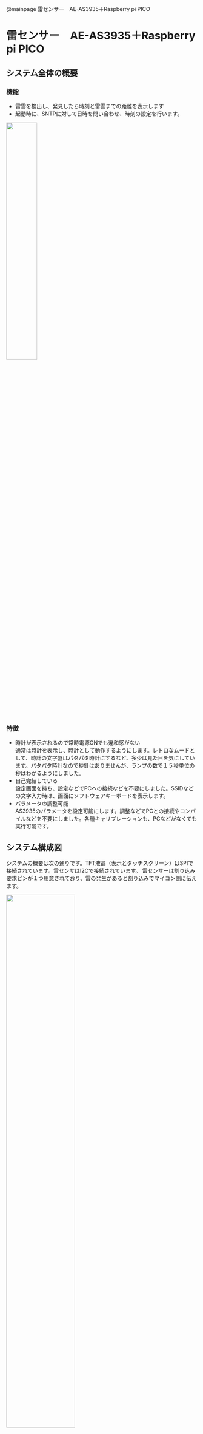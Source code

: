 @mainpage 雷センサー　AE-AS3935＋Raspberry pi PICO

# 雷センサー　AE-AS3935＋Raspberry pi PICO
## システム全体の概要

### 機能
- 雷雲を検出し、発見したら時刻と雷雲までの距離を表示します
- 起動時に、SNTPに対して日時を問い合わせ、時刻の設定を行います。


<img width=40% src="https://qiita-image-store.s3.ap-northeast-1.amazonaws.com/0/2096509/399d4dba-28ba-48a6-8d24-44e05f9e788f.png">


### 特徴
- 時計が表示されるので常時電源ONでも違和感がない<br>通常は時計を表示し、時計として動作するようにします。レトロなムードとして、時計の文字盤はパタパタ時計にするなど、多少は見た目を気にしています。パタパタ時計なので秒針はありませんが、ランプの数で１５秒単位の秒はわかるようにしました。
- 自己完結している<br>設定画面を持ち、設定などでPCへの接続などを不要にしました。SSIDなどの文字入力時は、画面にソフトウェアキーボードを表示します。
- パラメータの調整可能<br/>AS3935のパラメータを設定可能にします。調整などでPCとの接続やコンパイルなどを不要にしました。各種キャリブレーションも、PCなどがなくても実行可能です。

## システム構成図
システムの概要は次の通りです。TFT液晶（表示とタッチスクリーン）はSPIで接続されています。雷センサはI2Cで接続されています。
雷センサーは割り込み要求ピンが１つ用意されており、雷の発生があると割り込みでマイコン側に伝えます。

<img width=60% src="https://qiita-image-store.s3.ap-northeast-1.amazonaws.com/0/2096509/4f186b67-6f3e-4c35-bdfe-ffa1e0b886f7.png">


## ハードウェア

### AS-AE3935について

AS-AE3935は、AMS社のAS3935雷センサーICを搭載したモジュールで、雷の発生を検知し、雷雲までの距離や雷のエネルギーを推定できるデバイスです。秋月電子で販売されており、I2Cを使用して外部に情報を送信します。

主な特徴：
- 検出範囲：最大約40km先の雷を検知
- インターフェース：I²C（秋月電子のモジュールではSPIは未実装）
- 出力：雷検出時にIRQ信号を出力
- 電源電圧：2.4V〜5.5V
- 消費電流：待機時 約70μA、検出時 約350μA
- ノイズ除去機能：人工ノイズと自然雷を区別
- 距離推定：14段階で雷雲までの距離を出力

### 周辺回路について

今回のハードウェアは、Raspberry pi PICO Wをコントローラにして、[AE-AS3935](https://akizukidenshi.com/catalog/g/g108685/)と、ILI9341搭載の2.8インチSPITFT液晶、[MSP2807](https://akizukidenshi.com/catalog/g/g116265/)を使用した、雷センサーのプログラムです。

### 回路図とガーバーデータ

基本的には、各モジュール部品をRaspberry PI Picoにそのままポン付けしただけです。回路図ではI2Cに複数のデバイスを接続するためのピンソケットなどがありますが、実装する必要はありません。

- 電源はUSBもしくはVSYSに接続された、POWER_J1から供給します。USBは５Vを供給しますが、VSYSでは（仕様上）3.3Vでも動作可能です。
- SDカードは今回使用していませんが、結線はされています。詳細なドキュメントが無いのですが5Vを供給するとSDカードが動作しない、という情報があります。SDカードを使用する場合、POWER_J1から3.3Vを供給してください。
- ４つのスイッチは、現在使用していません。
- I2C_J1、I2C_J2、I2C_J3は、使用していません。


<img width=80% src="https://qiita-image-store.s3.ap-northeast-1.amazonaws.com/0/2096509/7d333592-0fa3-4069-920b-c1761f75a544.png">



Kicadの回路図、ボードデータとガーバーデータは[githubのプロジェクトページ](https://github.com/HisayukiNomura/AS3935APP/tree/main/KiCad)からダウンロードできます。

今回はブレッドボードの次、テスト用の片面基板などは作成せず、最初から両面基板で作りJLCPCBに発注しました。ボードは、10cmx10cmで作ってあります。ガーバーデータを使用してそのままPCBを発注することもでき、価格は５枚で$10未満だと思います。　[githubのプロジェクトページ](https://github.com/HisayukiNomura/AS3935APP/tree/main/KiCad)には、Gerber.zip という名前で発注に使用したガーバーデータをアップロードしてあります。



### 使用部品

使用している部品は次の通りです。型番、価格などは秋月電子のものです。（この中には、開発に使用するPCや、デバッグプローブなどは含まれていません。

|場所|名前|型番|個数|単価|備考|
|---|---|---|---|---|---|
|A1|Raspberry pi PICOW|SC0918|1|￥1,200|PICO 2W も可だが、再コンパイル必要|
|U1|ILI9341搭載2.8インチSPI制御タッチパネル付TFT液晶 MSP2807|AA317|1|￥1,450||
|U2|雷センサー|AE-AS3935|1|￥2,280||
|A1|ピンヘッダ 1x20|PH-1x20SG|2|￥20|Raspberry Pi Picoに使用|
|U1|ピンヘッダ 1x40(※3)|PH-1x40SG|1|￥35|14ピンと４ピンに割ってTFT液晶に取り付け|
|I2C_J1～J3|ピンソケット1x5(※２)|FH-1x5SG/RH|3|￥25||
|POWER_J1|ピンソケット1x2|FH-1x2SG/RH|1|￥15||
|PROBE_J1|ピンソケット1x3|FH-1x3SG/RH|1|￥15||
|U1|ピンソケット1x14、1x4(※3)|FH-1x14SG、FH-1x4SG/RH|各1|￥50、￥20||
|R1,2,3,4|カーボン抵抗 3.3KΩ（※１）|CF25J3K3B|1|￥140|１００個140円|
|C1～6|積層セラミックコンデンサ 0.1μF|RDER72A104K1K1H03B|1|￥120|１０個120円|
|SW1～4、RESET1|タクトスイッチ（※１）|DTS-63-N-V-BLK(TS-0606-F-N-BLK|5|￥15|代替品(DTS-63-F-N-V-RED(TS-0606-F-N-Rなど)でも可|
|U1|ZIFソケット 40ピン|ULO-ZS431-40P1G|1|￥250|なくても可|

(※１) ４つのタクトスイッチは使用していない。接続しない場合は不要
(※２) I2C_J1,I2C_J2,I2C_J3は、拡張用なので使用しない場合は不要
(※３) 液晶の下に部品が配置されるので、高さ調整のため必須

PCBを発注すると、その代金もあわせて￥7,000円くらいあれば、おつりが来ます。

スペックから察するに、おそらく、[雷探くん](https://www.amazon.co.jp/%E6%97%A5%E8%BE%B0%E9%9B%BB%E6%A9%9F%E8%A3%BD%E4%BD%9C%E6%89%80-%E9%9B%B7%E6%8E%A2%E3%81%8F%E3%82%93-NTD-P01/dp/B07Y4YNK15) が、同じシステムで動いていると思われます。こちらは￥15,306します。雷をLEDとビープ音で知らせるようです。

・・・しまった、ブザーくらいつけられるようにしておけばよかった・・・


## ソフトウェアの導入

Raspberry PI に、[githubのbuildフォルダ](https://github.com/HisayukiNomura/AS3935APP/tree/main/build)にある、AS3935APP.uf2を書き込んでください。

デバッグプローブを使用しても、USBから書き込んでも構いません。

書き込みが終わったらソフトウェアが起動しますが、初期状態では正しく動作しません。起動が完了したら、タイトルバー部分をタップし、設定画面に入り、次の設定を変更してください。

- I2Cアドレス　デフォルトは３です。秋月電子のモジュールは、I２Cアドレスが０のものと、３のものがあります。使用しているモジュールにあわせて変更します。
- ネットワーク設定　WIFIを有効にし、SSIDとパスワードを環境にあわせて変更してください。

変更方法の詳細は、ソフトウェア詳細を参照してください。


# ソフトウェア詳細


## 使用しているライブラリ

**グラフィック液晶ライブラリ**
[Rapberry PI Pico 用　ILI9341 TFT液晶 日本語ライブラリ](https://qiita.com/BUBUBB/items/7c6777c04dedf01d7c3b)

## 使用方法

プログラムが起動すると、初期化画面⇒監視画面へと進みます。監視画面から操作を行うと設定画面に移行します。

### 初期化画面


起動すると、最初に初期化画面が表示され、初期化の状況が表示されます。初期化が終わると自動的に次に進みます。

初期化される項目は次の通りです。初期化中の状態を確認し、×がある場合には問題を確認してください。

1. AS3935
2. WIFI初期化
3. WIFI接続
4. タイムゾーン取得
5. AS3935 のキャリブレーション

初期化中に、スクリーンをタッチし続けると、設定を初期化できます。設定がわからなくなってしまった時などに使用します。

### 監視画面

監視画面では時計が表示されます。雷を検知すると、画面に時刻、発生源と雷雲までの概算距離が表示されます。
画面最上部の、Wifiアイコンをタップすると、設定画面に移動します。

<img width=80% src="https://qiita-image-store.s3.ap-northeast-1.amazonaws.com/0/2096509/040e4a44-a444-40cc-9fa9-7d1f8fbbc86a.png">


#### 表示される内容

**時刻**

時刻が１２時間表記/２４時間表記で表示されます。右側には、秒を示す赤いランプが表示され、動作中であることを示して点滅します。１５秒ごとに1/4ずつ点灯するので、大まかな秒数がわかります。１２時間表示にしたときは、その上にAM/PMを示すランプが点灯します。
<br/>

**最新の検出情報**

検出した日時、発生源、距離、強さが表示されます。
発生源は次のいずれかになります。
- なし　…　信号が存在しません。予期しない誤検出です
- 雷　…　雷雲を検出しました。雷雲までの距離が表示されます
- 距離超 …　雷雲を検出しましたが距離が遠すぎます
- 距離０ …　雷雲を検出しましたが距離がゼロです
- 誤信号 …　蛍光灯やモーターなどにより誤検出が発生しました。距離はーーーとなり表示されません
- 雑音多 …　ノイズが多すぎて発生源を特定できません。NOISEFLR ノイズ下限水準を調整してください

距離は実際に落雷があった場所までの距離示すものではありません。統計的に、雷雲の先端と現在位置の距離を算出したもの、だそうです。算出方法についてはドキュメントに記述がありません。

強さは、AS3935モジュールが内部で計算に使用した値で、単位を持たない数字です。
<br>

**検出履歴**

最新の検出結果が８件まで表示されます。表示される内容は時刻、距離、強さです。


### 設定画面

設定画面では、アプリケーションの各種設定を行うことができます。メニューは階層に別れています。

メインメニュー
　　　├──　システム設定
　　　├──　AS3935設定
　　　├──　ネットワーク設定
　　　└──　タッチパネルの調整
   　　　　　　├──　タッチの調整
   　　　　　　└──　タッチのテスト
#### メインメニュー

<img width=40% src="https://qiita-image-store.s3.ap-northeast-1.amazonaws.com/0/2096509/f57a2b36-7983-4cc3-881c-ad6f3cd15b01.png">

- システム設定　…　時刻表示や現在日時の設定を行います
- AS3935設定 …　AS3935の各種パラメータを変更します。変更した後は再起動が必要になります。
- ネットワーク設定 …　WIFIの設定を行います。
- タッチパネルの調整 …　タッチパネルのキャリブレーションを行います。タッチ位置がずれていると感じたときに調整を行ってください。


#### システム設定
<img width=40% src="https://qiita-image-store.s3.ap-northeast-1.amazonaws.com/0/2096509/6b1aabd6-7b43-413a-aeb0-049cb4e42355.png">

- 時刻表示　…　12H/24Hの切り替え。タップすると12時間表示と24時間表示が切り替わります。
- 日時　…　YYYYMMDDHHmmSS の形式で、現在時刻を指定します。たとえば2025/7/1 20:05:00 の場合、20250701200500　と入力します。
- デバッグ … ターミナル(TERM)となし(----)、を切り替えます。ターミナルを指定すると、実行状況がシリアル出力されます。シリアルポートはUART0で、GPIO0がTX、GPIO2がRX、ボーレートは115200です。

#### AS3935設定
ここでは、雷センサーに関する設定を行います。i2Cアドレスと読み込み方法の他は、主に雷センサーの感度調整や、ノイズの除去に関する設定です。


<img width=40% src="https://qiita-image-store.s3.ap-northeast-1.amazonaws.com/0/2096509/03eeb93d-9333-43c8-83b9-2e23e5471c86.png">

- I2C addr …　I2Cアドレスを指定します。１～３が指定できます。デフォルトは３です。秋月電子のAE-AS3935は初期ロットは０、後期ロットは３です。
- ReadMode …　Single/Blockが指定できます。デフォルトはSingleです。SingleはI2Cリードを必要な場所ごとに分けて発行します。Blockは、すべてのレジスタを一回の読み込みで読み込みます。どちらを指定しても結果は同じです。Singleリードで正しく読み込めない場合、ブロックリードを指定します。ブロックリードをサポートしていないデバイスの場合Singleを指定します。
- GAINBOOST …　AFE（アナログフロントエンド）のゲインブースト値を０～３１で指定します。デフォルトは１８（屋内）です
- NOISEFLR …　ノイズ下限水準（ノイズフロアレベル）を０～７で指定します。デフォルト値は２です
- WATCHDOG … ウオッチドッグ閾値を０～１０で指定します。デフォルトは２です
- MINLIGHT　…　雷の最小検出数を、１、５、９、１６で指定します。デフォルトは１です
- SPIKEREJ　…　スパイク除去設定を、０～１１で指定します。デフォルトは２です

設定するパラメータの詳細は、[AS3935のパラメータについて](AS3935のパラメータについて)を参照してください。


#### ネットワーク設定
ここでは、WIFIに関する設定を行います。<br>
<img width=40% src="https://qiita-image-store.s3.ap-northeast-1.amazonaws.com/0/2096509/44394bf2-6a63-4f09-90a6-0f074be494f1.png">

- WIFI …　有効/無効を切り替えます。デフォルトは有効です。無効にするとネットワーク機能が動作しなくなります。WIFIで接続エラーが出た場合、自動的にこの設定は「無効」に設定されます。
- SSID …　2.5GHzのSSIDを指定します。最大18文字です。
- PASSWORD　…　指定されたSSIDのパスワードです。


#### タッチパネルの調整
タッチパネルのタッチ位置と、実際にポイントされる位置がずれている場合、このメニューから調整します。

<img width=40% src="https://qiita-image-store.s3.ap-northeast-1.amazonaws.com/0/2096509/1cab0874-47c6-4ca5-b1b7-82cd664d75d9.png">


- タッチスクリーンの調整 …　タッチスクリーンの調整モードに入ります。調整モードに入ると終了するまで抜けることはできません。画面の左上、右上、右下、左下をそれぞれ１０回ずつタップします。タップした位置に丸が表示されます。調整モード中は以前の「ズレた状態」で動作しています。結果として、タップした丸も「ズレ」て表示されますが、気にせずにタップを続けてください。<br><img width=40% src="https://qiita-image-store.s3.ap-northeast-1.amazonaws.com/0/2096509/0f4cc66c-7cda-4e3a-bea7-5348516574b8.png"><br/>
- タッチスクリーンのテスト ... タッチスクリーンのテストモードに入ります。タッチした位置に丸が表示されます。タッチ位置の調整後などに使用し、ずれている場合タッチスクリーンの調整を行ってください。<br><img width=40% src="https://qiita-image-store.s3.ap-northeast-1.amazonaws.com/0/2096509/c0ba15f7-61a4-4cc2-907b-6ebae0364f5d.png">


### 設定画面での文字入力

設定画面は、タップすると順番に切り替わっていく項目のほか、スクリーンにキーボードが表示される入力項目もあります。

<img width=40% src="https://qiita-image-store.s3.ap-northeast-1.amazonaws.com/0/2096509/e889cac0-9138-445f-92e1-b26fe6bff0e9.png">



#### 文字入力
文字入力では、画面にQWERTY配列のキーボードが表示されます。また、入力する部分にはブロックの点滅（挿入モード）/下線（上書きモード）のカーソルが表示されます。カーソルの初期位置は文字列の末尾です。

**キーボードの切り替え**
キーボード右下にある、"aA@" と書かれたキーをタップすると、入力する文字を切り替えることができます。
<img src="https://qiita-image-store.s3.ap-northeast-1.amazonaws.com/0/2096509/533f0c6b-b863-475e-a02b-841c55ba0f5d.png">

**特殊キー**
キーボードにはいくつか特別な動作をするキーがあります。
- ENTERキー。曲がった矢印のキーです。入力内容を決定するときに使用します
- DELキー。カーソルのある位置の文字を削除し右側にある文字を詰めます
- BSキー。カーソルのある位置の前の文字を削除します
- ESCキー。入力を中止します
- INSキー。挿入モードと上書きモードを切り替えます
- 左右キー。カーソルを左右に移動させます


#### 数字入力

日時の入力や、AS3935のパラメータなど、数字だけを受け付ける場合、テンキーパッドが表示されます。<br><img src="https://qiita-image-store.s3.ap-northeast-1.amazonaws.com/0/2096509/30377611-5f61-4fde-b3fe-aa0a7025efab.png">

テンキーパッドが表示される場合、入力は常に上書きモードになり、カーソルは最初の１文字に配置されます。例えば、０２という値を０３にしたい場合、そのまま「０」「３」と値を上書き入力してください。


## AS3935のパラメータについて

AS3935では、環境にあわせて設定可能なパラメータが複数存在します。下の図は、AS3935のブロックダイアグラム（データシート３Page/Fig 2) です。

<img width=80% src="https://qiita-image-store.s3.ap-northeast-1.amazonaws.com/0/2096509/5c137a33-697e-423e-a137-4e379cdddb32.png">

INP・INNから入った信号は、①AFE（アナログフロントエンド）で増幅され、②でノイズ下限のチェックを行います。同時に、③のウオッチドッグは信号を監視し、条件を満たすと④の信号評価に伝えます。　信号評価では、評価アルゴリズム（非公開）に基づき、信号が本当に雷かを判断します。

AS3935では、制御レジスタを通じて、この①～④までで使われる値を調整できます。


### AFEゲインブースト 
①のAFE（アナログフロントエンド）のゲインブースト値を０～３１で指定します。デフォルトは１８（屋内）です。屋外で使用する場合は１４を指定します。
AFEは、雷検知のためのアンテナから受信した500KHz±33Khzの狭い帯域の信号を増幅します。AFEの増幅は、このバンド幅の範囲において一定とみなせるようになっています。
値として、は、0～31が指定できますが、14と18で動作するように最適化されています。これ以外の値は指定しないほうが良いようです。

### ノイズ下限水準
②の、ノイズ下限評価で使用される、ノイズ下限水準（ノイズフロアレベル）を０～７で指定します。デフォルト値は２です。
AS3935は、入力された信号からノイズの出力を測定し、ノイズ下限水準と比較します。入力信号のノイズレベルが、ノイズ下限水準を超えると、IRQを使用して、ユーザーに通知します。今回のプログラムでは、画面に「雑音多」と表示されます。
ノイズフロアレベルを０～７に指定すると、実際はAFEの設定に依存して次のように決定されます。

|ノイズフロアレベル値|屋内(AFE=18) μVrms|屋外(AFE=18) μVrms|
|---|---|---|
|0| 28 μVrms| 390 μVrms|
|1| 45 μVrms| 630 μVrms|
|2| 62 μVrms| 860 μVrms|
|3| 78 μVrms| 1100 μVrms|
|4| 95 μVrms| 1140 μVrms|
|5| 112 μVrms| 1570 μVrms|
|6| 130 μVrms| 1800 μVrms|
|7| 146 μVrms| 2000 μVrms|

### ウオッチドッグ閾値
ウオッチドックが雷検出信号と判断する強さの閾値を、０～１０で指定します。デフォルト値は２です。
③のウオッチドッグは、①のAFEから出力された信号を監視し、ウオッチドッグ閾値で指定された強さを超えたとき、内部的に、その信号を「雷検出の候補」として④の信号検証システムに通知します。ここで指定するウォッチドッグ閾値は、単位を持たない値です。


データシートの29ページ、Figure40に、ウオッチドッグ閾値と雷の距離の関係がグラフとして示されています。（スパイク除去設定が０の場合）
<img width=80% src="https://qiita-image-store.s3.ap-northeast-1.amazonaws.com/0/2096509/3e885760-31fe-4f80-bd67-51b85ab9c732.png">

この値を小さくすると、雑音に対して弱くなりますが、遠くの雷のように、弱い信号に対して鋭敏になります。多きすると、雑音に対して強くなり誤検出が減りますが、遠くの雷には反応しなくなります。

たとえば、デフォルト値の２（0010）の場合グラフ上では水色の線で、40km離れた雷に対して約１５％程度の反応を示します。これが最大値の１０になるとグラフ上では赤い線となり、40km離れたの雷に対しては反応しなくなります。

### スパイク除去設定
④の、信号検証では、スパイクの除去と最小検出数のチェックが行われます
スパイク除去設定では、人工的に起こされたランダムな衝撃波（ディスターバー）と、雷の波形をチェックして人工的な衝撃波を排除します。この時にチェックする厳密さを０～１１で指定します。デフォルト値は２です。

データシートの32ページ、Figure42に、スパイク除去設定(SREJ)と雷の距離の関係がグラフとして示されています。（ウオッチドッグが０の場合）

<img width=80% src="https://qiita-image-store.s3.ap-northeast-1.amazonaws.com/0/2096509/834d71c7-7b5f-4a10-bb6a-f20d420e2c94.png">

この値を小さくすると、検出能力は高くなりますが、ディスターバーの除去性能は下がり、誤検出が多くなります。
値を大きくすると、逆に遠くの雷の検出能力は下がりますが、ディスターバーの除去性能は上がります。

デフォルト値の２の場合、40kmの雷に対して検出効率は約１０％になっています。


### 最小検出数
④の、信号検証でのもう一つの要素が、最小検出数です。
最小検出数は、センサーが反応するのに必要な最小の検出数で、1,5,9,16が指定できます。（AS3935のレジスタ上では０～４に対応）
信号検証で雷が発生したと判断されても、過去１５分間にここで指定された数以上のイベントが発生した場合にのみ、割り込み信号を発生させてコントローラ（今回の場合はRaspberry Pi PICO)に伝えます。

過去１５分間に、ここで指定した数を超えると、それ以降は連続して割り込み処理が開始されます。たとえば、時刻0:00から、イベントが１分おきに発生したとします。最初のイベントは0:00です。その場合、次のようになります。

|最小検出数の値|最初に割り込みが通知される時刻|それ以降のイベントが発生する時刻|
|---|---|---|
|1|00:00|00:01, 00:02, 00:03 …|
|5|00:05|00:06, 00:07, 00:08 …|
|9|00:09|00:09, 00:10, 00:11 …|
|16|なし|なし|

最小検出数が16の場合には割り込みが通知されないことに注意が必要です。イベントの発生間隔が１分おきの場合、どの時点をとっても、過去15分間に発生したイベントの数は高々15です。そのため、割り込みとして雷の発生が通知されることはありません。

それ以外の場合は、最初に割り込みが発生する時刻は異なりますが、それ以降の割り込み発生間隔はどれも一分間です。直近の１５分間以内に、所定のイベント数が発生していれば、それ以降の動作はどれも変わりません。


# プログラムの詳説


## プログラムの入手

プログラムは [GithubのAS3935APPプロジェクトページ](https://github.com/HisayukiNomura/AS3935APP)で公開されています。

## 重要なクラス名とファイル

プログラムを読む上で、重要な機能を持つクラスとファイルは次の通りです。


### メインプログラムと管理

#### main 関数（AS3935APP.cpp）
システムのメインループです。初期化処理を行った後、メインループに入り、AS3935の信号を監視したり、画面のタッチを監視し、適切な処理に振り分けます。

#### Settings （Settings.h / Settings.cpp)
設定値を保存してプログラム全体からアクセスさせます。また、設定画面の処理ループを持ち、設定画面の表示もここで行います。

### 雷センサー関連

#### AS3935クラス（AS3935.h / AS3935.cpp）
雷センサーの制御やパラメータ調整、割り込み発生時の処理が行われます。初期化時にはキャリブレーション処理も行っています。このクラスは、I2CBaseクラスを親に持ち、I2C関連の処理は親クラスのI2CBaseで行っています。

#### I2CBase（I2CBase.h / I2CBase.cpp）
雷センサーの親クラスで、I2C通信の処理を行います。今後、I2Cデバイスが増えたらこのクラスのサブクラスとして実装していきます。

### 表示関連
#### mainDisplay関数 (AS3935APP.cpp)
メインループから呼びだされる、画面表示に関する関数です。状況にあわせて、時計を表示したり検出結果を表示したりします。

#### DispClock（DispClock.h / DispClock.cpp）
時計表示のためのビットマップ描画などを行っています。


### ユーザーインタフェース

#### GUIEditBox (GUIEditBox.h / GUIEditBox.cpp)

画面にエディットボックスを表示し、ソフトウェアキーボードを有効にして表示されている文字列を編集可能にします。

#### GUIMsgBox（GUIMsgBox.h / GUIMsgBox.cpp）

ダイアログボックスを表示します。

#### ScreenKeyboard（ScreenKeyboard.h / ScreenKeyboard.cpp）

画面にキーボードを表示し、タッチされている場合はその文字を返します。キーボードは数字キーパッドと、QWERTYキーパッドがあります。


### ネットワーク関連

#### InetAction (InetAction.h / InetAction.cpp)

Wifiアクセスポイントの接続から、SNTPの時刻取得など、ネットワーク関連の処理をここに集めています。

### ヘルパー関数

#### FreqCounter（FreqCounter.h / FreqCounter.cpp）

指定したGPIOピンに入ってくるパルスの周波数を測定します。汎用性を持つプログラムで、特別なアプリケーション専用ではありません。

#### RingBuffer (RingBuffer.h)

FIFOの構造を持つリングバッファです。std::で実装したのですが、何かの理由で手書きに変えました。期待した操作が行われなかったためですが、理由を忘れました。

#### FlushMem (FlushMem.h / FlushMem.cpp）

PICOのプログラム領域の未使用部分を使って、そこにデータを書き込む関数です。設定値が書き込まれます。


## プログラムの詳細

プログラムの詳細は、[githubのDoxygen ドキュメント](https://github.com/HisayukiNomura/AS3935APP/blob/main/Doxygen/DoxygenDoc.zip)を参照してください。
右上の　Rawボタンをクリックしてダウンロードし、解凍してから中にあるindex.htmlをダブルクリックします。

<img width=80% src="https://qiita-image-store.s3.ap-northeast-1.amazonaws.com/0/2096509/df0eb69f-5a8f-4c2f-9641-0083cb2b1330.png">




---

## ライセンス

本プログラムはMITライセンスおよびAdafruitライブラリのライセンスに準拠します。

---


